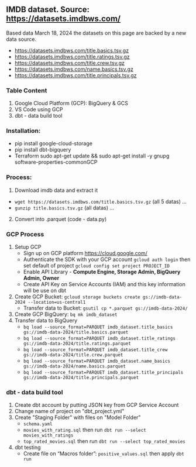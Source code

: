 ## IMDB dataset. Source: https://datasets.imdbws.com/ 
Based data March 18, 2024 the datasets on this page are backed by a new data source.
*	https://datasets.imdbws.com/title.basics.tsv.gz
*	https://datasets.imdbws.com/title.ratings.tsv.gz
*	https://datasets.imdbws.com/title.crew.tsv.gz
*	https://datasets.imdbws.com/name.basics.tsv.gz
*	https://datasets.imdbws.com/title.principals.tsv.gz 

### Table Content
1. Google Cloud Platform (GCP): BigQuery & GCS
2. VS Code using GCP 
3. dbt - data build tool

### Installation:
*	pip install google-cloud-storage 
*	pip install dbt-bigquery
*	Terraform sudo apt-get update && sudo apt-get install -y gnupg software-properties-commonGCP

### Process:
1. Download imdb data and extract it
* `wget https://datasets.imdbws.com/title.basics.tsv.gz` (all 5 datas)
...
* `gunzip title.basics.tsv.gz` (all datas)
...   
  
2. Convert into .parquet (code - data.py)

### GCP Process
1. Setup GCP
    - Sign up on GCP platform https://cloud.google.com/
    - Authenticate the SDK with your GCP account `gcloud auth login` then set default of project `gcloud config set project PROJECT_ID`
    - Enable API Library - **Compute Engine, Storage Admin, BigQuery Admin, Owner**
    - Create API Key on Service Accounts (IAM) and this key information will be use on dbt
2. Create GCP Bucket: `gcloud storage buckets create gs://imdb-data-2024 --location=us-central1`
    - Transfer data to Bucket: `gsutil cp *.parquet gs://imdb-data-2024/`
3. Create GCP BigQuery: `bq mk imdb_dataset`
4. Transfer data to BigQuery
    - `bq load --source_format=PARQUET imdb_dataset.title_basics gs://imdb-data-2024/title.basics.parquet`
    - `bq load --source_format=PARQUET imdb_dataset.title_ratings gs://imdb-data-2024/title.ratings.parquet`
    - `bq load --source_format=PARQUET imdb_dataset.title_crew gs://imdb-data-2024/title.crew.parquet`
    - `bq load --source_format=PARQUET imdb_dataset.name_basics gs://imdb-data-2024/name.basics.parquet`
   - `bq load --source_format=PARQUET imdb_dataset.title_principals gs://imdb-data-2024/title.principals.parquet`

### dbt - data build tool
1. Create dbt account by putting JSON key from GCP Service Account
2. Change name of project on "dbt_project.yml"
3. Create "Staging Folder" with files on "Model Folder"
   - `schema.yaml`
   - `movies_with_rating.sql` then run `dbt run --select movies_with_ratings`
   - `top_rated_movies.sql` then run `dbt run --select top_rated_movies`
4. dbt testing
   - Create file on “Macros folder”: `positive_values.sql` then apply `dbt run`




